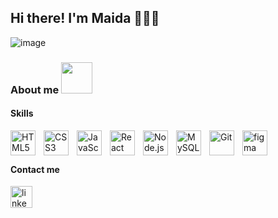 <h2> Hi there! I'm Maida 👩🏼‍💻</h2> 

![image](https://user-images.githubusercontent.com/88347050/172056895-75352f7b-258c-452f-bc2c-4ea9ac5e2c6e.png)

### About me <img src="https://media.giphy.com/media/VgCDAzcKvsR6OM0uWg/giphy.gif" width="50">

#### Skills
[<img align="left" alt="HTML5" title="HTML5" width="40px" src="https://cdn.jsdelivr.net/gh/devicons/devicon/icons/html5/html5-original.svg" style="padding-right:10px;" />](https://developer.mozilla.org/en-US/docs/Glossary/HTML5)
[<img align="left" alt="CSS3" title="CSS" width="40px" src="https://cdn.jsdelivr.net/gh/devicons/devicon/icons/css3/css3-original.svg" style="padding-right:10px;" />](https://developer.mozilla.org/en-US/docs/Web/CSS)
[<img align="left" alt="JavaScript" title="JavaScript" width="40px" src="https://cdn.jsdelivr.net/gh/devicons/devicon/icons/javascript/javascript-original.svg" style="padding-right:10px;" />](https://developer.mozilla.org/en-US/docs/Web/JavaScript)
[<img align="left" alt="React" title="React" width="40px" src="https://cdn.jsdelivr.net/gh/devicons/devicon/icons/react/react-original.svg" style="padding-right:10px;" />](https://reactjs.org/)
[<img align="left" alt="Node.js" title="NodeJS" width="40px" src="https://cdn.jsdelivr.net/gh/devicons/devicon/icons/nodejs/nodejs-original.svg" style="padding-right:10px;" />](https://nodejs.org/en/)
[<img align="left" alt="MySQL" title="MySQL" width="40px" src="https://cdn.jsdelivr.net/gh/devicons/devicon/icons/mysql/mysql-original.svg" style="padding-right:10px;" />](https://dev.mysql.com/)
[<img align="left" alt="Git" title="Git" width="40px" src="https://cdn.jsdelivr.net/gh/devicons/devicon/icons/git/git-original.svg" style="padding-right:10px;" />](https://git-scm.com/)
[<img align="left" alt="figma" title="Figma" width="40px" src="https://user-images.githubusercontent.com/88347050/172058025-8fa97984-7b98-4e63-9320-70c4d8986241.png" style="padding-right:10px;" />](https://figma.com/)
<br />
<br />

#### Contact me
[<img align="left" alt="linkedin" title="LinkedIn" width="35px" src="https://user-images.githubusercontent.com/88347050/172057133-59266aba-853a-44ad-9d54-1541794c209b.png" style="padding-right:10px;" />](https://www.linkedin.com/in/maida-guzman/)
